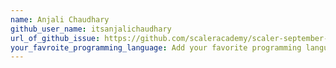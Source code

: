 ```yaml
---
name: Anjali Chaudhary
github_user_name: itsanjalichaudhary
url_of_github_issue: https://github.com/scaleracademy/scaler-september-open-source-challenge/issues/133
your_favroite_programming_language: Add your favorite programming language here
---
```

